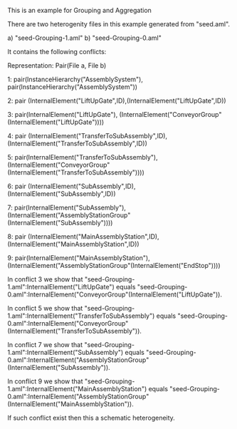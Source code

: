 This is an example for Grouping and Aggregation

There are two heterogenity files in this example generated from "seed.aml".

a) "seed-Grouping-1.aml"
b) "seed-Grouping-0.aml"

It contains the following conflicts:

Representation: Pair(File a, File b)

1: pair(InstanceHierarchy("AssemblySystem"), pair(InstanceHierarchy("AssemblySystem"))


2: pair (InternalElement("LiftUpGate",ID),(InternalElement("LiftUpGate",ID))

3: pair(InternalElement("LiftUpGate"), (InternalElement("ConveyorGroup"(InternalElement("LiftUpGate"))))


4: pair (InternalElement("TransferToSubAssembly",ID),(InternalElement("TransferToSubAssembly",ID))

5: pair(InternalElement("TransferToSubAssembly"), (InternalElement("ConveyorGroup"(InternalElement("TransferToSubAssembly"))))


6: pair (InternalElement("SubAssembly",ID),(InternalElement("SubAssembly",ID))

7: pair(InternalElement("SubAssembly"), (InternalElement("AssemblyStationGroup"(InternalElement("SubAssembly"))))


8: pair (InternalElement("MainAssemblyStation",ID),(InternalElement("MainAssemblyStation",ID))

9: pair(InternalElement("MainAssemblyStation"), (InternalElement("AssemblyStationGroup"(InternalElement("EndStop"))))




In conflict 3 we show that "seed-Grouping-1.aml":InternalElement("LiftUpGate") equals "seed-Grouping-0.aml":InternalElement("ConveyorGroup"(InternalElement("LiftUpGate")). 

In conflict 5 we show that "seed-Grouping-1.aml":InternalElement("TransferToSubAssembly") equals "seed-Grouping-0.aml":InternalElement("ConveyorGroup"(InternalElement("TransferToSubAssembly")). 

In conflict 7 we show that "seed-Grouping-1.aml":InternalElement("SubAssembly") equals "seed-Grouping-0.aml":InternalElement("AssemblyStationGroup"(InternalElement("SubAssembly")). 

In conflict 9 we show that "seed-Grouping-1.aml":InternalElement("MainAssemblyStation") equals "seed-Grouping-0.aml":InternalElement("AssemblyStationGroup"(InternalElement("MainAssemblyStation")). 


If such conflict exist then this a schematic heterogeneity.